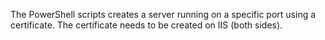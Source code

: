 The PowerShell scripts creates a server running on a specific port using a certificate.
The certificate needs to be created on IIS (both sides).
